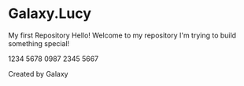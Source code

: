 # Galaxy.Lucy
My first Repository
Hello!
Welcome to my repository
I'm trying to build something special!

1234
5678
0987
2345
5667

Created by Galaxy
